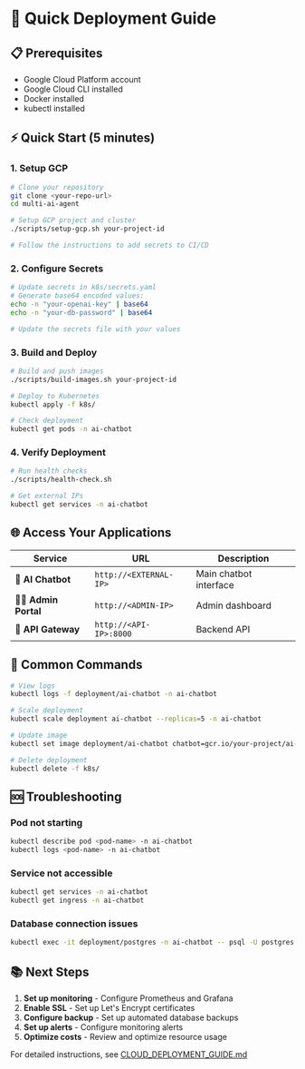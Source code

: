 # 🚀 Quick Deployment Guide

## 📋 Prerequisites

- Google Cloud Platform account
- Google Cloud CLI installed
- Docker installed
- kubectl installed

## ⚡ Quick Start (5 minutes)

### 1. Setup GCP

```bash
# Clone your repository
git clone <your-repo-url>
cd multi-ai-agent

# Setup GCP project and cluster
./scripts/setup-gcp.sh your-project-id

# Follow the instructions to add secrets to CI/CD
```

### 2. Configure Secrets

```bash
# Update secrets in k8s/secrets.yaml
# Generate base64 encoded values:
echo -n "your-openai-key" | base64
echo -n "your-db-password" | base64

# Update the secrets file with your values
```

### 3. Build and Deploy

```bash
# Build and push images
./scripts/build-images.sh your-project-id

# Deploy to Kubernetes
kubectl apply -f k8s/

# Check deployment
kubectl get pods -n ai-chatbot
```

### 4. Verify Deployment

```bash
# Run health checks
./scripts/health-check.sh

# Get external IPs
kubectl get services -n ai-chatbot
```

## 🌐 Access Your Applications

| Service             | URL                    | Description            |
| ------------------- | ---------------------- | ---------------------- |
| **🤖 AI Chatbot**   | `http://<EXTERNAL-IP>` | Main chatbot interface |
| **👨‍💼 Admin Portal** | `http://<ADMIN-IP>`    | Admin dashboard        |
| **🔌 API Gateway**  | `http://<API-IP>:8000` | Backend API            |

## 🔧 Common Commands

```bash
# View logs
kubectl logs -f deployment/ai-chatbot -n ai-chatbot

# Scale deployment
kubectl scale deployment ai-chatbot --replicas=5 -n ai-chatbot

# Update image
kubectl set image deployment/ai-chatbot chatbot=gcr.io/your-project/ai-chatbot:new-tag -n ai-chatbot

# Delete deployment
kubectl delete -f k8s/
```

## 🆘 Troubleshooting

### Pod not starting

```bash
kubectl describe pod <pod-name> -n ai-chatbot
kubectl logs <pod-name> -n ai-chatbot
```

### Service not accessible

```bash
kubectl get services -n ai-chatbot
kubectl get ingress -n ai-chatbot
```

### Database connection issues

```bash
kubectl exec -it deployment/postgres -n ai-chatbot -- psql -U postgres -d ai_agent
```

## 📚 Next Steps

1. **Set up monitoring** - Configure Prometheus and Grafana
2. **Enable SSL** - Set up Let's Encrypt certificates
3. **Configure backup** - Set up automated database backups
4. **Set up alerts** - Configure monitoring alerts
5. **Optimize costs** - Review and optimize resource usage

For detailed instructions, see [CLOUD_DEPLOYMENT_GUIDE.md](CLOUD_DEPLOYMENT_GUIDE.md)
